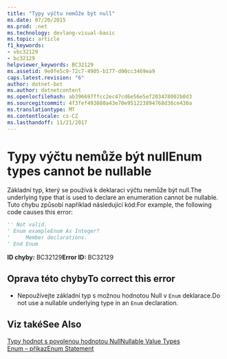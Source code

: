 ```yaml
---
title: "Typy výčtu nemůže být null"
ms.date: 07/20/2015
ms.prod: .net
ms.technology: devlang-visual-basic
ms.topic: article
f1_keywords:
- vbc32129
- bc32129
helpviewer_keywords: BC32129
ms.assetid: 9e0fe5c9-72c7-4905-b177-d00cc3469ea9
caps.latest.revision: "6"
author: dotnet-bot
ms.author: dotnetcontent
ms.openlocfilehash: ab396697ffcc2ec47cd6e56e5ef203478002b0d3
ms.sourcegitcommit: 4f3fef493080a43e70e951223894768d36ce430a
ms.translationtype: MT
ms.contentlocale: cs-CZ
ms.lasthandoff: 11/21/2017
---
```

# <a name="enum-types-cannot-be-nullable"></a><span data-ttu-id="d3fa6-102">Typy výčtu nemůže být null</span><span class="sxs-lookup"><span data-stu-id="d3fa6-102">Enum types cannot be nullable</span></span>
<span data-ttu-id="d3fa6-103">Základní typ, který se používá k deklaraci výčtu nemůže být null.</span><span class="sxs-lookup"><span data-stu-id="d3fa6-103">The underlying type that is used to declare an enumeration cannot be nullable.</span></span> <span data-ttu-id="d3fa6-104">Tuto chybu způsobí například následující kód:</span><span class="sxs-lookup"><span data-stu-id="d3fa6-104">For example, the following code causes this error:</span></span>  
  
```vb  
'' Not valid.  
' Enum exampleEnum As Integer?  
'     Member declarations.  
' End Enum  
```  
  
 <span data-ttu-id="d3fa6-105">**ID chyby:** BC32129</span><span class="sxs-lookup"><span data-stu-id="d3fa6-105">**Error ID:** BC32129</span></span>  
  
## <a name="to-correct-this-error"></a><span data-ttu-id="d3fa6-106">Oprava této chyby</span><span class="sxs-lookup"><span data-stu-id="d3fa6-106">To correct this error</span></span>  
  
-   <span data-ttu-id="d3fa6-107">Nepoužívejte základní typ s možnou hodnotou Null v `Enum` deklarace.</span><span class="sxs-lookup"><span data-stu-id="d3fa6-107">Do not use a nullable underlying type in an `Enum` declaration.</span></span>  
  
## <a name="see-also"></a><span data-ttu-id="d3fa6-108">Viz také</span><span class="sxs-lookup"><span data-stu-id="d3fa6-108">See Also</span></span>  
 [<span data-ttu-id="d3fa6-109">Typy hodnot s povolenou hodnotou Null</span><span class="sxs-lookup"><span data-stu-id="d3fa6-109">Nullable Value Types</span></span>](../../visual-basic/programming-guide/language-features/data-types/nullable-value-types.md)  
 [<span data-ttu-id="d3fa6-110">Enum – příkaz</span><span class="sxs-lookup"><span data-stu-id="d3fa6-110">Enum Statement</span></span>](../../visual-basic/language-reference/statements/enum-statement.md)
